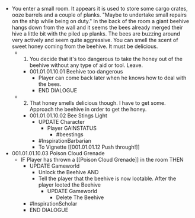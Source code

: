 - You enter a small room. It appears it is used to store some cargo crates, ooze barrels and a couple of planks. "Maybe to undertake small repairs on the ship while being on duty." In the back of the room a giant beehive hangs down from the wall and it seems the bees already merged their hive a little bit with the piled up planks. The bees are buzzing around very actively and seem quite aggressive. You can smell the scent of sweet honey coming from the beehive. It must be delicious.
	- 1. You decide that it's too dangerous to take the honey out of the beehive without any type of aid or tool. Leave.
		- 001.01.01.10.01 Beehive too dangerous
			- Player can come back later when he knows how to deal with the bees.
			- END DIALOGUE
	- 2. That honey smells delicious though. I have to get some. Approach the beehive in order to get the honey.
		- 001.01.01.10.02 Bee Stings Light
			- UPDATE Character
				- Player GAINSTATUS
					- #beestings
			- #InspirationBarbarian
			- To Vignette [[001.01.01.12 Push through!]]
- 001.01.01.10.03 Poison Cloud Grenade
	- IF Player has thrown a [[Poison Cloud Grenade]] in the room THEN
		- UPDATE Gameworld
			- Unlock the Beehive AND
			- Tell the player that the beehive is now lootable. After the player looted the Beehive
				- UPDATE Gameworld
					- Delete The Beehive
		- #InspirationScholar
		- END DIALOGUE